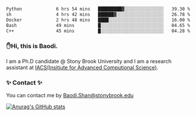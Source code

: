 <!--START_SECTION:waka-->

```txt
Python             6 hrs 54 mins   █████████▓░░░░░░░░░░░░░░░   39.30 %
sh                 4 hrs 42 mins   ██████▓░░░░░░░░░░░░░░░░░░   26.78 %
Docker             2 hrs 48 mins   ████░░░░░░░░░░░░░░░░░░░░░   16.00 %
Bash               49 mins         █░░░░░░░░░░░░░░░░░░░░░░░░   04.65 %
C++                45 mins         █░░░░░░░░░░░░░░░░░░░░░░░░   04.28 %
```

<!--END_SECTION:waka-->

### ✋Hi, this is Baodi. 

I am a Ph.D candidate @ Stony Brook University and I am a research assistant at [IACS(Insitiute for Advanced Computional Science)](https://iacs.stonybrook.edu/).

### ✨ Contact ✨

You can contact me by [Baodi.Shan@stonybrook.edu](mailto:Baodi.Shan@stonybrook.edu)

[![Anurag's GitHub stats](https://github-readme-stats.vercel.app/api?username=lwshanbd&theme=jolly&show_icons=true&count_private=true&include_all_commits=true)](https://github.com/anuraghazra/github-readme-stats)



<!--
**lwshanbd/lwshanbd** is a ✨ _special_ ✨ repository because its `README.md` (this file) appears on your GitHub profile.

Here are some ideas to get you started:

- 🔭 I’m currently working on ...
- 🌱 I’m currently learning ...
- 👯 I’m looking to collaborate on ...
- 🤔 I’m looking for help with ...
- 💬 Ask me about ...
- 📫 How to reach me: ...
- 😄 Pronouns: ...
- ⚡ Fun fact: ...
-->
